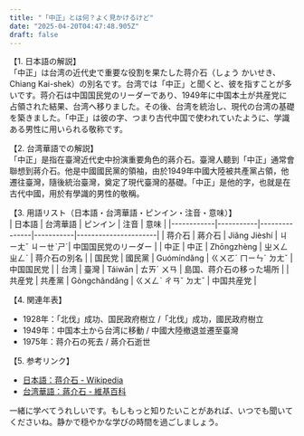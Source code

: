 ```yaml
---
title: "「中正」とは何？よく見かけるけど"
date: "2025-04-20T04:47:48.905Z"
draft: false
---
```


【1. 日本語の解説】  
「中正」は台湾の近代史で重要な役割を果たした蒋介石（しょう かいせき、Chiang Kai-shek）の別名です。台湾では「中正」と聞くと、彼を指すことが多いです。蒋介石は中国国民党のリーダーであり、1949年に中国本土が共産党に占領された結果、台湾へ移りました。その後、台湾を統治し、現代の台湾の基礎を築きました。「中正」は彼の字、つまり古代中国で使われていたように、学識ある男性に用いられる敬称です。

【2. 台湾華語での解説】  
「中正」是指在臺灣近代史中扮演重要角色的蔣介石。臺灣人聽到「中正」通常會聯想到蔣介石。他是中國國民黨的領袖，由於1949年中國大陸被共產黨占領，他遷往臺灣，隨後統治臺灣，奠定了現代臺灣的基礎。「中正」是他的字，也就是在古代中國，用於有學識的男性的敬稱。

【3. 用語リスト（日本語・台湾華語・ピンイン・注音・意味）】  
| 日本語     | 台湾華語   | ピンイン      | 注音       | 意味                 |
|------------|-----------|---------------|-----------|----------------------|
| 蒋介石     | 蔣介石    | Jiǎng Jièshí | ㄐㄧㄤˇ ㄐㄧㄝˋㄕˊ| 中国国民党のリーダー   |
| 中正       | 中正      | Zhōngzhèng   | ㄓㄨㄥ ㄓㄥˋ | 蒋介石の別名          |
| 国民党     | 國民黨    | Guómíndǎng   | ㄍㄨㄛˊ ㄇㄧㄣˊ ㄉㄤˇ | 中国国民党            |
| 台湾       | 臺灣      | Táiwān       | ㄊㄞˊ ㄨㄢ    | 島国、蒋介石の移った場所 |
| 共産党     | 共產黨    | Gòngchǎndǎng | ㄍㄨㄥˋ ㄔㄢˇ ㄉㄤˇ | 中国共産党            |

【4. 関連年表】  
- 1928年：「北伐」成功、国民政府樹立 /「北伐」成功，國民政府樹立  
- 1949年：中国本土から台湾に移動 / 中國大陸撤退並遷至臺灣  
- 1975年：蒋介石の死去 / 蔣介石逝世  

【5. 参考リンク】  
- [日本語：蒋介石 - Wikipedia](https://ja.wikipedia.org/wiki/%E8%92%8B%E4%BB%8B%E7%9F%B3)  
- [台湾華語：蔣介石 - 維基百科](https://zh.wikipedia.org/wiki/%E8%96%84%E8%88%88%E6%88%B4%E4%B8%AD%E5%8A%A9)  

一緒に学べてうれしいです。もしもっと知りたいことがあれば、いつでも聞いてくださいね。静かで穏やかな学びの時間を過ごしましょう。